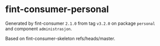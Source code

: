 # fint-consumer-personal

Generated by fint-consumer `2.1.0` from tag `v3.2.0` on package `personal` and component `administrasjon`.

Based on fint-consumer-skeleton refs/heads/master.

